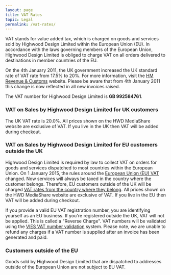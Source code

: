 ```yaml
---
layout: page
title: VAT Rates
topic: Legal
permalink: /vat-rates/
---
```


VAT stands for value added tax, which is charged on goods and services sold by Highwood Design Limited within the European Union (EU). In accordance with the laws governing members of the European Union, Highwood Design Limited is obliged to charge VAT on all orders delivered to destinations in member countries of the EU.

On the 4th January 2011, the UK government increased the UK standard rate of VAT rate from 17.5% to 20%. For more information, visit the [HM Revenue & Customs](http://www.hmrc.gov.uk/vat/forms-rates/rates/rate-increase.htm "VAT Increase") website. Please be aware that from 4th January 2011 this change is now reflected in all new invoices raised.

The VAT number for Highwood Design Limited is **GB 992584761**.

### VAT on Sales by Highwood Design Limited for UK customers

The UK VAT rate is 20.0%. All prices shown on the HWD MediaShare website are exclusive of VAT. If you live in the UK then VAT will be added during checkout.

### VAT on Sales by Highwood Design Limited for EU customers outside the UK

Highwood Design Limited is required by law to collect VAT on orders for goods and services dispatched to most countries within the European Union. On 1 January 2015, the rules around the [European Union (EU) VAT](https://www.gov.uk/government/publications/vat-supplying-digital-services-to-private-consumers/vat-businesses-supplying-digital-services-to-private-consumers) changed. Now services will always be taxed in the country where the customer belongs. Therefore, EU customers outside of the UK will be charged [VAT rates from the country where they belong](http://en.wikipedia.org/wiki/Tax_rates_of_Europe). All prices shown on the HWD MediaShare website are exclusive of VAT. If you live in the EU then VAT will be added during checkout.

If you provide a valid EU VAT registration number, you are identifying yourself as an EU business. If you're registered outside the UK, VAT will not be applied. This is called a "Reverse Charge". VAT numbers will be validated using the [VIES VAT number validation](http://ec.europa.eu/taxation_customs/vies/) system. Please note, we are unable to refund any charges if a VAT number is supplied after an invoice has been generated and paid.

### Customers outside of the EU

Goods sold by Highwood Design Limited that are dispatched to addresses outside of the European Union are not subject to EU VAT.
